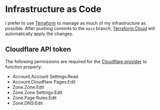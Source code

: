 # Infrastructure as Code

I prefer to use [Terraform][tf] to manage as much of my infrastructure as possible. After pushing commits to the `main` branch, [Terraform Cloud][tf-cloud] will automatically apply the changes.

## Cloudflare API token

The following permissions are required for the [Cloudflare provider][cf-provider] to function properly:

- Account.Account Settings:Read
- Account.Cloudflare Pages:Edit
- Zone.Zone:Edit
- Zone.Zone Settings:Edit
- Zone.Page Rules:Edit
- Zone.DNS:Edit

[tf]: https://www.terraform.io/
[tf-cloud]: https://www.terraform.io/cloud
[cf-provider]: https://registry.terraform.io/providers/cloudflare/cloudflare/latest